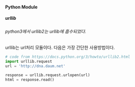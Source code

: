 #### Python Module

##### urllib
###### python3에서 urllib2는 urllib에 흡수되었다.

urllib는 url처리 모듈이다.
다음은 가장 간단한 사용방법이다.

``` python
# code from https://docs.python.org/3/howto/urllib2.html
import urllib.request
url = 'http://dna.daum.net'

response = urllib.request.urlopen(url)
html = response.read()
```